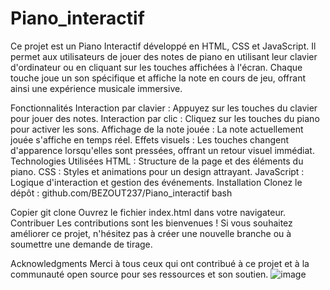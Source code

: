 # Piano_interactif

Ce projet est un Piano Interactif développé en HTML, CSS et JavaScript. Il permet aux utilisateurs de jouer des notes de piano en utilisant leur clavier d'ordinateur ou en cliquant sur les touches affichées à l'écran. Chaque touche joue un son spécifique et affiche la note en cours de jeu, offrant ainsi une expérience musicale immersive.

Fonctionnalités
Interaction par clavier : Appuyez sur les touches du clavier pour jouer des notes.
Interaction par clic : Cliquez sur les touches du piano pour activer les sons.
Affichage de la note jouée : La note actuellement jouée s'affiche en temps réel.
Effets visuels : Les touches changent d'apparence lorsqu'elles sont pressées, offrant un retour visuel immédiat.
Technologies Utilisées
HTML : Structure de la page et des éléments du piano.
CSS : Styles et animations pour un design attrayant.
JavaScript : Logique d'interaction et gestion des événements.
Installation
Clonez le dépôt : github.com/BEZOUT237/Piano_interactif
bash

Copier
git clone 
Ouvrez le fichier index.html dans votre navigateur.
Contribuer
Les contributions sont les bienvenues ! Si vous souhaitez améliorer ce projet, n'hésitez pas à créer une nouvelle branche ou à soumettre une demande de tirage.

Acknowledgments
Merci à tous ceux qui ont contribué à ce projet et à la communauté open source pour ses ressources et son soutien.
![image](https://github.com/user-attachments/assets/8e9439b8-357c-4a3d-a7fa-17f11e1b28e2)
